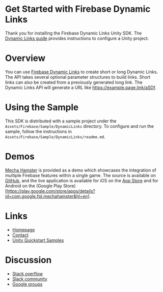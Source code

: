 Get Started with Firebase Dynamic Links
========================================

Thank you for installing the Firebase Dynamic Links Unity SDK. The
[Dynamic Links guide](https://firebase.google.com/docs/dynamic-links/unity/create)
provides instructions to configure a Unity project.

# Overview

You can use
[Firebase Dynamic Links](https://firebase.google.com/products/dynamic-links/)
to create short or long Dynamic Links. The API takes several optional parameter
structures to build links. Short links can also be created from a previously
generated long link. The Dynamic Links API will generate a URL like
https://example.page.link/aSDf.


# Using the Sample

This SDK is distributed with a sample project under the
`Assets/Firebase/Sample/DynamicLinks` directory. To configure and run the
sample, follow the instructions in
`Assets/Firebase/Sample/DynamicLinks/readme.md`.

# Demos

[Mecha Hamster](https://github.com/google/mechahamster) is provided as a demo
which showcases the integration of multiple Firebase features within a single
game.  The source is available on
[GitHub](https://github.com/google/mechahamster), and the live application
is available for iOS on the
[App Store](https://itunes.apple.com/us/app/mechahamster/id1286046770?mt=8&ign-mpt=uo%3D4)
and for Android on the
(Google Play Store)[https://play.google.com/store/apps/details?id=com.google.fpl.mechahamster&hl=en].

# Links

* [Homepage](https://firebase.google.com/games/)
* [Contact](https://firebase.google.com/support/contact/)
* [Unity Quickstart Samples](https://github.com/firebase/quickstart-unity)

# Discussion

* [Stack overflow](https://stackoverflow.com/questions/tagged/firebase)
* [Slack community](https://firebase-community.slack.com/)
* [Google groups](https://groups.google.com/forum/#!forum/firebase-talk)
